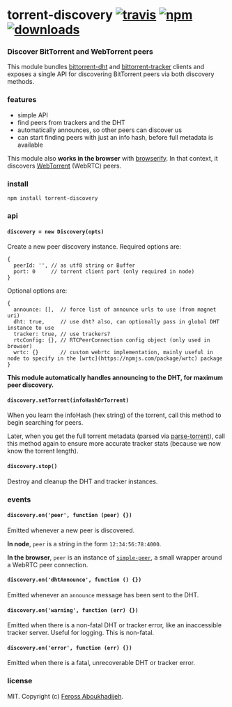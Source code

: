 # torrent-discovery [![travis][travis-image]][travis-url] [![npm][npm-image]][npm-url] [![downloads][downloads-image]][downloads-url]

[travis-image]: https://img.shields.io/travis/feross/torrent-discovery.svg?style=flat
[travis-url]: https://travis-ci.org/feross/torrent-discovery
[npm-image]: https://img.shields.io/npm/v/torrent-discovery.svg?style=flat
[npm-url]: https://npmjs.org/package/torrent-discovery
[downloads-image]: https://img.shields.io/npm/dm/torrent-discovery.svg?style=flat
[downloads-url]: https://npmjs.org/package/torrent-discovery

### Discover BitTorrent and WebTorrent peers

This module bundles [bittorrent-dht](https://github.com/feross/bittorrent-dht) and
[bittorrent-tracker](https://github.com/feross/bittorrent-tracker) clients and exposes a
single API for discovering BitTorrent peers via both discovery methods.

### features

- simple API
- find peers from trackers and the DHT
- automatically announces, so other peers can discover us
- can start finding peers with just an info hash, before full metadata is available

This module also **works in the browser** with [browserify](http://browserify.org). In
that context, it discovers [WebTorrent](http://webtorrent.io) (WebRTC) peers.

### install

```
npm install torrent-discovery
```

### api

#### `discovery = new Discovery(opts)`

Create a new peer discovery instance. Required options are:

```
{
  peerId: '', // as utf8 string or Buffer
  port: 0     // torrent client port (only required in node)
}
```

Optional options are:

```
{
  announce: [],  // force list of announce urls to use (from magnet uri)
  dht: true,     // use dht? also, can optionally pass in global DHT instance to use
  tracker: true, // use trackers?
  rtcConfig: {}, // RTCPeerConnection config object (only used in browser)
  wrtc: {}       // custom webrtc implementation, mainly useful in node to specify in the [wrtc](https://npmjs.com/package/wrtc) package
}
```

**This module automatically handles announcing to the DHT, for maximum peer discovery.**

#### `discovery.setTorrent(infoHashOrTorrent)`

When you learn the infoHash (hex string) of the torrent, call this method to begin
searching for peers.

Later, when you get the full torrent metadata (parsed via [parse-torrent](https://github.com/feross/parse-torrent)), call this method again to ensure more accurate tracker stats
(because we now know the torrent length).

#### `discovery.stop()`

Destroy and cleanup the DHT and tracker instances.

### events

#### `discovery.on('peer', function (peer) {})`

Emitted whenever a new peer is discovered.

**In node**, `peer` is a string in the form `12:34:56:78:4000`.

**In the browser**, `peer` is an instance of
[`simple-peer`](https://github.com/feross/simple-peer), a small wrapper around a WebRTC
peer connection.

#### `discovery.on('dhtAnnounce', function () {})`

Emitted whenever an `announce` message has been sent to the DHT.

#### `discovery.on('warning', function (err) {})`

Emitted when there is a non-fatal DHT or tracker error, like an inaccessible tracker
server. Useful for logging. This is non-fatal.

#### `discovery.on('error', function (err) {})`

Emitted when there is a fatal, unrecoverable DHT or tracker error.

### license

MIT. Copyright (c) [Feross Aboukhadijeh](http://feross.org).

